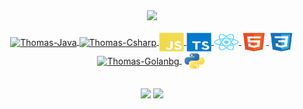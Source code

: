 <div align="center">
  <a href="https://github.com/thomasgsquinaia">
  <img height="300px" src="https://github-readme-stats.vercel.app/api/top-langs/?username=thomasgsquinaia&layout=compact&langs_count=16&theme=dracula"/>
</div>

<div  align="center" style="display: inline_block"><br>  
  <img align="center" alt="Thomas-Java" height="30" width="40" src="https://cdn.jsdelivr.net/gh/devicons/devicon@latest/icons/java/java-original.svg" />  
  <img align="center" alt="Thomas-Csharp" height="30" width="40"  src="https://cdn.jsdelivr.net/gh/devicons/devicon@latest/icons/csharp/csharp-original.svg" />            
  <img align="center" alt="Thomas-Js" height="30" width="40" src="https://raw.githubusercontent.com/devicons/devicon/master/icons/javascript/javascript-plain.svg">
  <img align="center" alt="Thomas-Ts" height="30" width="40" src="https://raw.githubusercontent.com/devicons/devicon/master/icons/typescript/typescript-plain.svg">
  <img align="center" alt="Thomas-React" height="30" width="40" src="https://raw.githubusercontent.com/devicons/devicon/master/icons/react/react-original.svg">
  <img align="center" alt="Thomas-HTML" height="30" width="40" src="https://raw.githubusercontent.com/devicons/devicon/master/icons/html5/html5-original.svg">
  <img align="center" alt="Thomas-CSS" height="30" width="40" src="https://raw.githubusercontent.com/devicons/devicon/master/icons/css3/css3-original.svg">
  <img align="center" alt="Thomas-Golanbg" height="30" width="40" src="https://cdn.jsdelivr.net/gh/devicons/devicon@latest/icons/go/go-original-wordmark.svg">    
  <img align="center" alt="Thomas-Python" height="30" width="40" src="https://raw.githubusercontent.com/devicons/devicon/master/icons/python/python-original.svg">      
</div>

## 

<div  align="center"> 
  <a href="https://www.linkedin.com/in/thomas-quinaia-82b5221b1/" target="_blank"><img src="https://img.shields.io/badge/-LinkedIn-%230077B5?style=for-the-badge&logo=linkedin&logoColor=white" target="_blank"></a> 
  <a href = "mailto:thomasquinaia@gmail.com"><img src="https://img.shields.io/badge/-Gmail-%23333?style=for-the-badge&logo=gmail&logoColor=white" target="_blank"></a>
</div>
